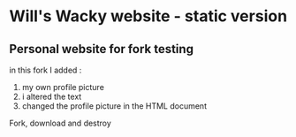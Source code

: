 # Will's Wacky website - static version
## Personal website for fork testing

in this fork I added :
1. my own profile picture
2. i altered the text
3. changed the profile picture in the HTML document

Fork, download and destroy
